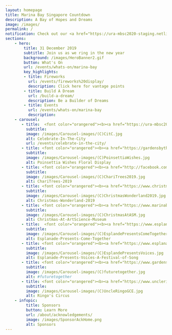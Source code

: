 ```yaml
---
layout: homepage
title: Marina Bay Singapore Countdown
description: A Bay of Hopes and Dreams
image: /images/
permalink: /
notification: Check out our <a href="https://ura-mbsc2020-staging.netlify.com/events/whats-on/marina-bay">Events</a> Page for more details 
sections:
    - hero:
        title: 31 December 2019
        subtitle: Join us as we ring in the new year
        background: /images/HeroBanner2.gif
        button: What's On
        url: /events/whats-on/marina-bay
        key_highlights:
        - title: Fireworks 
          url: /events/fireworks%20display/
          description: Click here for vantage points
        - title: Build A Dream
          url: /build-a-dream/
          description: Be a Builder of Dreams
        - title: Events 
          url: /events/whats-on/marina-bay
          description:        
    - carousel:
       - title:  <font color="orangered"><b><a href="https://ura-mbsc2020-staging.netlify.com/events/celebrate-in-the-city/">Celebrate In The City</a></b></font>
         subtitle:             
         image: /images/Carousel-images/(C)CitC.jpg
         alt: Celebrate-In-The-City
         url: /events/celebrate-in-the-city/
       - title: <font color="orangered"><b><a href="https://gardensbythebay.com.sg/poinsettia">Poinsettia Wishes Floral Display</a></b></font>
         subtitle: 
         image: /images/Carousel-images/(C)PoinsettiaWishes.jpg
         alt: Poinsettia Wishes Floral Display
       - title: <font color="orangered"><b><a href="http://facebook.com/BTBAF">ChariTrees</a></b></font>
         subtitle: 
         image: /images/Carousel-images/(C)ChariTrees2019.jpg
         alt: ChariTrees-2019
       - title: <font color="orangered"><b><a href="https://www.christmaswonderland.sg">Christmas Wonderland 2019</a></b></font>
         subtitle: 
         image: /images/Carousel-images/(C)ChristmasWonderland2019.jpg
         alt: Christmas-Wonderland-2019
       - title: <font color="orangered"><b><a href="https://www.marinabaysands.com/artsciencemuseum">Christmas At ArtScience Museum</a></b></font>
         subtitle:  
         image: /images/Carousel-images/(C)ChristmasAtASM.jpg
         alt: Christmas-At-ArtScience-Museum
       - title:  <font color="orangered"><b><a href="https://www.esplanade.com/festivals-and-series/come-together/2019">Esplanade Presents Come Together</a></b></font>
         subtitle:  
         image: /images/Carousel-images/(C)EsplandePresentsComeTogether.jpg
         alt: Esplanade-Presents-Come-Together
       - title: <font color="orangered"><b><a href="https://www.esplanade.com/voices">Esplanade Presents Voices - A Festival of Song</a></b></font>
         subtitle:  
         image: /images/Carousel-images/(C)EsplandePresentsVoices.jpg
         alt: Esplanade-Presents-Voices-A-Festival-of-Song
       - title: <font color="orangered"><b><a href="https://www.gardensbythebay.com.sg/">#futuretogether</a></b></font>
         subtitle:  
         image: /images/Carousel-images/(C)futuretogether.jpg
         alt: #futuretogether
       - title: <font color="orangered"><b><a href="https://www.uncleringo.com/circus">Uncle Ringo Presents The Great Circus of Europe</a></b></font>
         subtitle:  
         image: /images/Carousel-images/(C)UncleRingoGCE.jpg
         alt: Ringo's Circus
    - infopic:
         title: Sponsors
         button: Learn More
         url: /about/acknowledgements/
         image: /images/SponsorAckHome.png
         alt: Sponsors  
---
```

